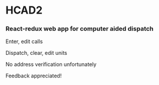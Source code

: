 # HCAD2
### React-redux web app for computer aided dispatch
Enter, edit calls

Dispatch, clear, edit units

No address verification unfortunately

Feedback appreciated!

